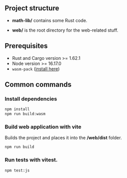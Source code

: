 ## Project structure

- **math-lib/** contains some Rust code.

- **web/** is the root directory for the web-related stuff.

## Prerequisites

- Rust and Cargo version >= 1.62.1
- Node version >= 16.17.0
- `wasm-pack` ([install here](https://rustwasm.github.io/wasm-pack/installer/))

## Common commands

### Install dependencies

```sh
npm install
npm run build:wasm
```

### Build web application with vite

Builds the project and places it into the **/web/dist** folder.

```sh
npm run build
```

### Run tests with vitest.

```sh
npm test:js
```
